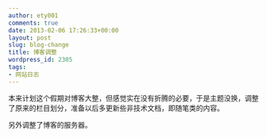 ```yaml
---
author: ety001
comments: true
date: 2013-02-06 17:26:33+00:00
layout: post
slug: blog-change
title: 博客调整
wordpress_id: 2305
tags:
- 网站日志
---
```


本来计划这个假期对博客大整，但感觉实在没有折腾的必要，于是主题没换，调整了原来的栏目划分，准备以后多更新些非技术文档，即随笔类的内容。

另外调整了博客的服务器。

